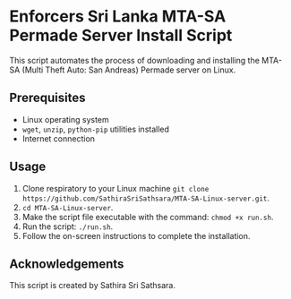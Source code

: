 # Enforcers Sri Lanka MTA-SA Permade Server Install Script

This script automates the process of downloading and installing the MTA-SA (Multi Theft Auto: San Andreas) Permade server on Linux.

## Prerequisites

- Linux operating system
- `wget`, `unzip`, `python-pip` utilities installed
- Internet connection

## Usage

1. Clone respiratory to your Linux machine `git clone https://github.com/SathiraSriSathsara/MTA-SA-Linux-server.git`.
2. `cd MTA-SA-Linux-server`.
3. Make the script file executable with the command: `chmod +x run.sh`.
4. Run the script: `./run.sh`.
5. Follow the on-screen instructions to complete the installation.

## Acknowledgements

This script is created by Sathira Sri Sathsara.


